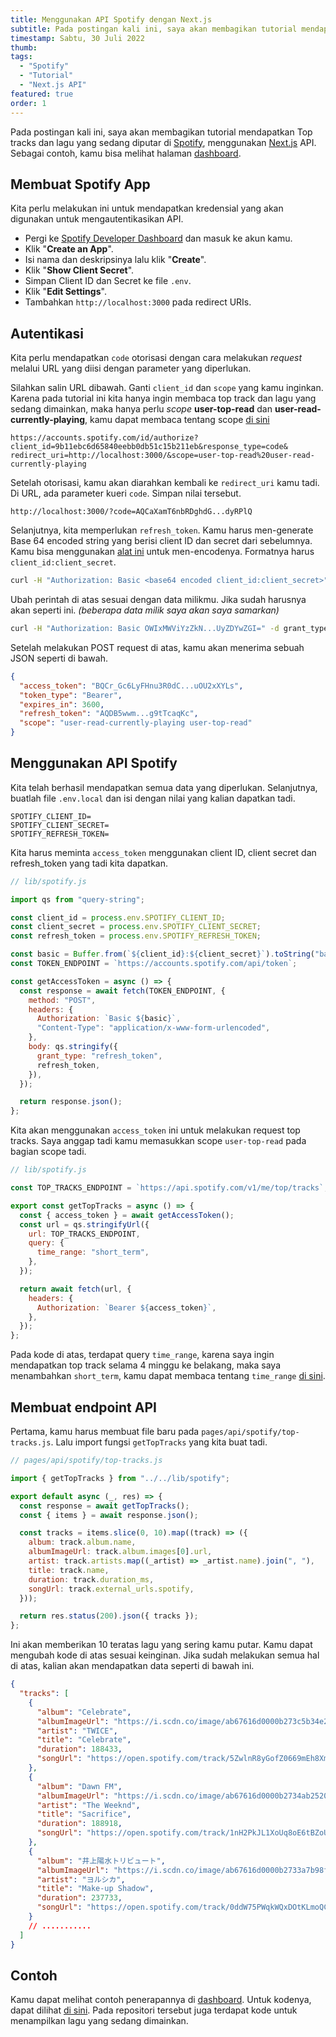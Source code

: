 ```yaml
---
title: Menggunakan API Spotify dengan Next.js
subtitle: Pada postingan kali ini, saya akan membagikan tutorial mendapatkan Top tracks dan lagu yang sedang diputar di Spotify, menggunakan Next.js API.
timestamp: Sabtu, 30 Juli 2022
thumb:
tags:
  - "Spotify"
  - "Tutorial"
  - "Next.js API"
featured: true
order: 1
---
```


Pada postingan kali ini, saya akan membagikan tutorial mendapatkan Top tracks dan lagu yang sedang diputar di [Spotify](https://www.spotify.com/), menggunakan [Next.js](https://nextjs.org/) API. Sebagai contoh, kamu bisa melihat halaman [dashboard](/dashboard).

## Membuat Spotify App

Kita perlu melakukan ini untuk mendapatkan kredensial yang akan digunakan untuk mengautentikasikan API.

- Pergi ke [Spotify Developer Dashboard](https://developer.spotify.com/dashboard/) dan masuk ke akun kamu.
- Klik "**Create an App**".
- Isi nama dan deskripsinya lalu klik "**Create**".
- Klik "**Show Client Secret**".
- Simpan Client ID dan Secret ke file `.env`.
- Klik "**Edit Settings**".
- Tambahkan `http://localhost:3000` pada redirect URIs.

## Autentikasi

Kita perlu mendapatkan `code` otorisasi dengan cara melakukan _request_ melalui URL yang diisi dengan parameter yang diperlukan.

Silahkan salin URL dibawah. Ganti `client_id` dan `scope` yang kamu inginkan. Karena pada tutorial ini kita hanya ingin membaca top track dan lagu yang sedang dimainkan, maka hanya perlu _scope_ **user-top-read** dan **user-read-currently-playing**, kamu dapat membaca tentang scope [di sini](https://developer.spotify.com/documentation/general/guides/authorization/scopes/)

```
https://accounts.spotify.com/id/authorize?
client_id=9b11ebc6d65840eebb0db51c15b211eb&response_type=code&
redirect_uri=http://localhost:3000/&scope=user-top-read%20user-read-currently-playing
```

Setelah otorisasi, kamu akan diarahkan kembali ke `redirect_uri` kamu tadi. Di URL, ada parameter kueri `code`. Simpan nilai tersebut.

```
http://localhost:3000/?code=AQCaXamT6nbRDghdG...dyRPlQ
```

Selanjutnya, kita memperlukan `refresh_token`. Kamu harus men-generate Base 64 encoded string yang berisi client ID dan secret dari sebelumnya. Kamu bisa menggunakan [alat ini](https://www.base64encode.org/) untuk men-encodenya. Formatnya harus `client_id:client_secret`.

```bash
curl -H "Authorization: Basic <base64 encoded client_id:client_secret>" -d grant_type=authorization_code -d code=<code> -d redirect_uri=http://localhost:3000/ https://accounts.spotify.com/api/token
```

Ubah perintah di atas sesuai dengan data milikmu. Jika sudah harusnya akan seperti ini. _(beberapa data milik saya akan saya samarkan)_

```bash
curl -H "Authorization: Basic OWIxMWViYzZkN...UyZDYwZGI=" -d grant_type=authorization_code -d code=AQCaXamT6nbRDghdG...dyRPlQ -d redirect_uri=http://localhost:3000/ https://accounts.spotify.com/api/token
```

Setelah melakukan POST request di atas, kamu akan menerima sebuah JSON seperti di bawah.

```json
{
  "access_token": "BQCr_Gc6LyFHnu3R0dC...uOU2xXYLs",
  "token_type": "Bearer",
  "expires_in": 3600,
  "refresh_token": "AQDB5wwm...g9tTcaqKc",
  "scope": "user-read-currently-playing user-top-read"
}
```

## Menggunakan API Spotify

Kita telah berhasil mendapatkan semua data yang diperlukan. Selanjutnya, buatlah file `.env.local` dan isi dengan nilai yang kalian dapatkan tadi.

```env
SPOTIFY_CLIENT_ID=
SPOTIFY_CLIENT_SECRET=
SPOTIFY_REFRESH_TOKEN=
```

Kita harus meminta `access_token` menggunakan client ID, client secret dan refresh_token yang tadi kita dapatkan.

```js
// lib/spotify.js

import qs from "query-string";

const client_id = process.env.SPOTIFY_CLIENT_ID;
const client_secret = process.env.SPOTIFY_CLIENT_SECRET;
const refresh_token = process.env.SPOTIFY_REFRESH_TOKEN;

const basic = Buffer.from(`${client_id}:${client_secret}`).toString("base64");
const TOKEN_ENDPOINT = `https://accounts.spotify.com/api/token`;

const getAccessToken = async () => {
  const response = await fetch(TOKEN_ENDPOINT, {
    method: "POST",
    headers: {
      Authorization: `Basic ${basic}`,
      "Content-Type": "application/x-www-form-urlencoded",
    },
    body: qs.stringify({
      grant_type: "refresh_token",
      refresh_token,
    }),
  });

  return response.json();
};
```

Kita akan menggunakan `access_token` ini untuk melakukan request top tracks. Saya anggap tadi kamu memasukkan scope `user-top-read` pada bagian scope tadi.

```js
// lib/spotify.js

const TOP_TRACKS_ENDPOINT = `https://api.spotify.com/v1/me/top/tracks`;

export const getTopTracks = async () => {
  const { access_token } = await getAccessToken();
  const url = qs.stringifyUrl({
    url: TOP_TRACKS_ENDPOINT,
    query: {
      time_range: "short_term",
    },
  });

  return await fetch(url, {
    headers: {
      Authorization: `Bearer ${access_token}`,
    },
  });
};
```

Pada kode di atas, terdapat query `time_range`, karena saya ingin mendapatkan top track selama 4 minggu ke belakang, maka saya menambahkan `short_term`, kamu dapat membaca tentang `time_range` [di sini](https://developer.spotify.com/documentation/web-api/reference/#/operations/get-users-top-artists-and-tracks).

## Membuat endpoint API

Pertama, kamu harus membuat file baru pada `pages/api/spotify/top-tracks.js`. Lalu import fungsi `getTopTracks` yang kita buat tadi.

```js
// pages/api/spotify/top-tracks.js

import { getTopTracks } from "../../lib/spotify";

export default async (_, res) => {
  const response = await getTopTracks();
  const { items } = await response.json();

  const tracks = items.slice(0, 10).map((track) => ({
    album: track.album.name,
    albumImageUrl: track.album.images[0].url,
    artist: track.artists.map((_artist) => _artist.name).join(", "),
    title: track.name,
    duration: track.duration_ms,
    songUrl: track.external_urls.spotify,
  }));

  return res.status(200).json({ tracks });
};
```

Ini akan memberikan 10 teratas lagu yang sering kamu putar. Kamu dapat mengubah kode di atas sesuai keinginan. Jika sudah melakukan semua hal di atas, kalian akan mendapatkan data seperti di bawah ini.

```json
{
  "tracks": [
    {
      "album": "Celebrate",
      "albumImageUrl": "https://i.scdn.co/image/ab67616d0000b273c5b34e22c26ee36af18aa30b",
      "artist": "TWICE",
      "title": "Celebrate",
      "duration": 188433,
      "songUrl": "https://open.spotify.com/track/5ZwlnR8yGofZ0669mEh8Xm"
    },
    {
      "album": "Dawn FM",
      "albumImageUrl": "https://i.scdn.co/image/ab67616d0000b2734ab2520c2c77a1d66b9ee21d",
      "artist": "The Weeknd",
      "title": "Sacrifice",
      "duration": 188918,
      "songUrl": "https://open.spotify.com/track/1nH2PkJL1XoUq8oE6tBZoU"
    },
    {
      "album": "井上陽水トリビュート",
      "albumImageUrl": "https://i.scdn.co/image/ab67616d0000b2733a7b98fc91b7cf4b31f0852b",
      "artist": "ヨルシカ",
      "title": "Make-up Shadow",
      "duration": 237733,
      "songUrl": "https://open.spotify.com/track/0ddW75PWqkWQxDOtKLmoQC"
    }
    // ...........
  ]
}
```

## Contoh

Kamu dapat melihat contoh penerapannya di [dashboard](/dashboard). Untuk kodenya, dapat dilihat [di sini](https://github.com/dhafitf/dhafit/blob/master/lib/spotify.ts). Pada repositori tersebut juga terdapat kode untuk menampilkan lagu yang sedang dimainkan.
